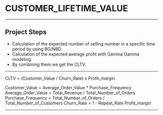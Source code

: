 # CUSTOMER_LIFETIME_VALUE
-----------------------------------------------------------------
## Project Steps

*  Calculation of the expected number of selling number in a specific time period by using BG/NBD.
* Calculation of the expected average profit with Gamma Gamma modeling.
* By combining them we get the CLTV.

------------------------------------------------------------------

CLTV = (Customer_Value / Churn_Rate) x Profit_margin

Customer_Value = Average_Order_Value * Purchase_Frequency
Average_Order_Value = Total_Revenue / Total_Number_of_Orders
Purchase_Frequency =  Total_Number_of_Orders / Total_Number_of_Customers
Churn_Rate = 1 - Repeat_Rate
Profit_margin

------------------------------------------------------------------
